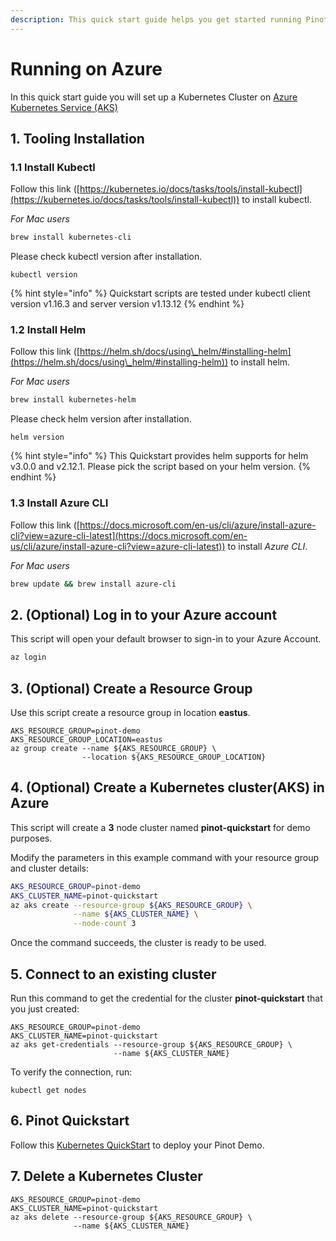 ```yaml
---
description: This quick start guide helps you get started running Pinot on Microsoft Azure.
---
```


# Running on Azure

In this quick start guide you will set up a Kubernetes Cluster on [Azure Kubernetes Service (AKS)](https://azure.microsoft.com/en-us/services/kubernetes-service/)

## 1. Tooling Installation

### **1.1 Install Kubectl**

Follow this link ([https://kubernetes.io/docs/tasks/tools/install-kubectl](https://kubernetes.io/docs/tasks/tools/install-kubectl)) to install kubectl.

_For Mac users_

```bash
brew install kubernetes-cli
```

Please check kubectl version after installation.

```
kubectl version
```

{% hint style="info" %}
Quickstart scripts are tested under kubectl client version v1.16.3 and server version v1.13.12
{% endhint %}

### **1.2 Install Helm**

Follow this link ([https://helm.sh/docs/using\_helm/#installing-helm](https://helm.sh/docs/using\_helm/#installing-helm)) to install helm.

_For Mac users_

```bash
brew install kubernetes-helm
```

Please check helm version after installation.

```
helm version
```

{% hint style="info" %}
This Quickstart provides helm supports for helm v3.0.0 and v2.12.1. Please pick the script based on your helm version.
{% endhint %}

### **1.3 Install** Azure CLI

Follow this link ([https://docs.microsoft.com/en-us/cli/azure/install-azure-cli?view=azure-cli-latest](https://docs.microsoft.com/en-us/cli/azure/install-azure-cli?view=azure-cli-latest)) to install _Azure CLI_.

_For Mac users_

```bash
brew update && brew install azure-cli
```

## 2. (Optional) **Log in to your Azure account**

This script will open your default browser to sign-in to your Azure Account.

```bash
az login
```

## 3. (Optional) Create a Resource Group

Use this script create a resource group in location **eastus**.

```
AKS_RESOURCE_GROUP=pinot-demo
AKS_RESOURCE_GROUP_LOCATION=eastus
az group create --name ${AKS_RESOURCE_GROUP} \
                --location ${AKS_RESOURCE_GROUP_LOCATION}
```

## 4. (Optional) Create a Kubernetes cluster(AKS) in Azure

This script will create a **3** node cluster named **pinot-quickstart** for demo purposes.

Modify the parameters in this example command with your resource group and cluster details:

```bash
AKS_RESOURCE_GROUP=pinot-demo
AKS_CLUSTER_NAME=pinot-quickstart
az aks create --resource-group ${AKS_RESOURCE_GROUP} \
              --name ${AKS_CLUSTER_NAME} \
              --node-count 3
```

Once the command succeeds, the cluster is ready to be used.

## **5. Connect to an existing cluster**

Run this command to get the credential for the cluster **pinot-quickstart** that you just created:

```
AKS_RESOURCE_GROUP=pinot-demo
AKS_CLUSTER_NAME=pinot-quickstart
az aks get-credentials --resource-group ${AKS_RESOURCE_GROUP} \
                       --name ${AKS_CLUSTER_NAME}
```

To verify the connection, run:

```
kubectl get nodes
```

## 6. Pinot Quickstart

Follow this [Kubernetes QuickStart](../kubernetes-quickstart.md) to deploy your Pinot Demo.

## 7. Delete a Kubernetes Cluster

```
AKS_RESOURCE_GROUP=pinot-demo
AKS_CLUSTER_NAME=pinot-quickstart
az aks delete --resource-group ${AKS_RESOURCE_GROUP} \
              --name ${AKS_CLUSTER_NAME}
```
